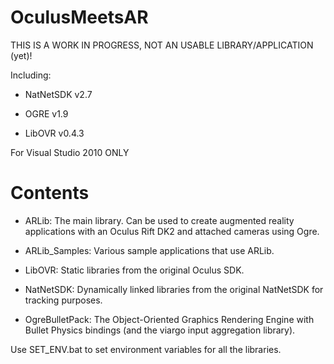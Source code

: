 OculusMeetsAR
=============

THIS IS A WORK IN PROGRESS, NOT AN USABLE LIBRARY/APPLICATION (yet)!

Including:

- NatNetSDK v2.7

- OGRE v1.9

- LibOVR v0.4.3


For Visual Studio 2010 ONLY

Contents
========

- ARLib: The main library. Can be used to create augmented reality applications with an Oculus Rift DK2 and attached cameras using Ogre.

- ARLib_Samples: Various sample applications that use ARLib.

- LibOVR: Static libraries from the original Oculus SDK.

- NatNetSDK: Dynamically linked libraries from the original NatNetSDK for tracking purposes.

- OgreBulletPack: The Object-Oriented Graphics Rendering Engine with Bullet Physics bindings (and the viargo input aggregation library).


Use SET_ENV.bat to set environment variables for all the libraries.